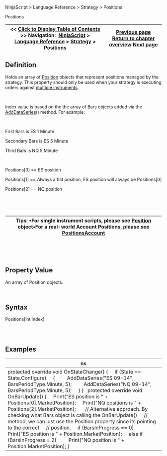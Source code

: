 ﻿


NinjaScript \> Language Reference \> Strategy \> Positions






















Positions







| \<\< [Click to Display Table of Contents](positions.md) \>\> **Navigation:**     [NinjaScript](ninjascript-1.md) \> [Language Reference](language_reference_wip-1.md) \> [Strategy](strategy-1.md) \> Positions | [Previous page](positionaccount_quantity-1.md) [Return to chapter overview](strategy-1.md) [Next page](positionsaccount-1.md) |
| --- | --- |











## Definition


Holds an array of [Position](position-1.md) objects that represent positions managed by the strategy. This property should only be used when your strategy is executing orders against [multiple instruments](multi-time_frame__instruments-1.md).


 


Index value is based on the the array of Bars objects added via the [AddDataSeries()](adddataseries-1.md) method. For example:


 


First Bars is ES 1 Minute   

Secondary Bars is ES 5 Minute   

Third Bars is NQ 5 Minute


 


Positions\[0] \=\= ES position  

Positions\[1] \=\= Always a flat position, ES position will always be Positions\[0]  

Positions\[2] \=\= NQ position


 


 




| Tips: •For single instrument scripts, please see [Position](position-1.md) object•For a real\-world Account Positions, please see [PositionsAccount](positions_account-1.md) |
| --- |



 


 


## Property Value


An array of Position objects.


 


## Syntax
Positions\[int index]


## 


 


## Examples




| ns |
| --- |
| protected override void OnStateChange() {      if (State \=\= State.Configure)      {          AddDataSeries("ES 09\-14", BarsPeriodType.Minute, 5);          AddDataSeries("NQ 09\-14", BarsPeriodType.Minute, 5);      } }   protected override void OnBarUpdate() {      Print("ES position is " \+ Positions\[0].MarketPosition);      Print("NQ positions is " \+ Positions\[2].MarketPosition);        // Alternative approach. By checking what Bars object is calling the OnBarUpdate()      // method, we can just use the Position property since its pointing to the correct      // position.      if (BarsInProgress \=\= 0)          Print("ES position is " \+ Position.MarketPosition);      else if (BarsInProgress \= 2)          Print("NQ position is " \+ Position.MarketPosition); } |









